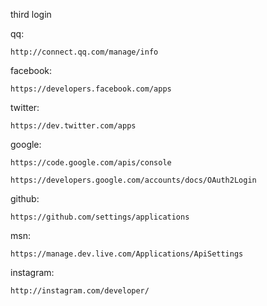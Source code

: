 third login

qq:

	http://connect.qq.com/manage/info

facebook:

	https://developers.facebook.com/apps 

twitter:

	https://dev.twitter.com/apps

google:

	https://code.google.com/apis/console

	https://developers.google.com/accounts/docs/OAuth2Login

github:

	https://github.com/settings/applications

msn:

	https://manage.dev.live.com/Applications/ApiSettings

instagram:

	http://instagram.com/developer/